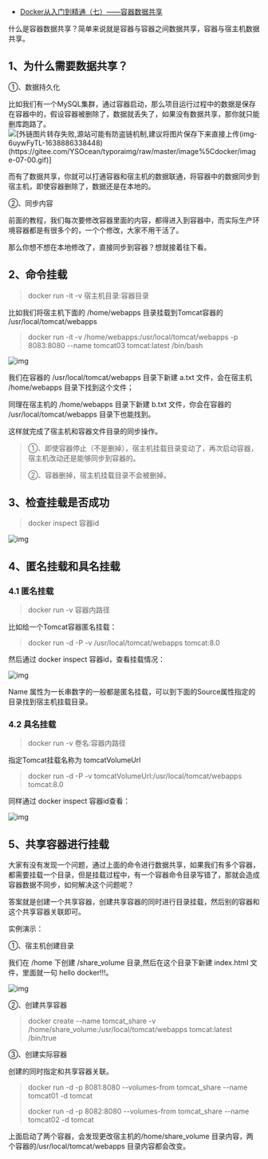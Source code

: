 - [Docker从入门到精通（七）——容器数据共享](https://www.cnblogs.com/ysocean/p/15659181.html)

什么是容器数据共享？简单来说就是容器与容器之间数据共享，容器与宿主机数据共享。

## 1、为什么需要数据共享？

①、数据持久化

比如我们有一个MySQL集群，通过容器启动，那么项目运行过程中的数据是保存在容器中的，假设容器被删除了，数据就丢失了，如果没有数据共享，那你就只能删库跑路了。
 ![[外链图片转存失败,源站可能有防盗链机制,建议将图片保存下来直接上传(img-6uywFyTL-1638886338448)(https://gitee.com/YSOcean/typoraimg/raw/master/image%5Cdocker/image-07-00.gif)]](https://img-blog.csdnimg.cn/31f10deccf9043378cb018be93aa6667.png?x-oss-process=image/watermark,type_d3F5LXplbmhlaQ,shadow_50,text_Q1NETiBASVTlj6_kuZA=,size_16,color_FFFFFF,t_70,g_se,x_16)

而有了数据共享，你就可以打通容器和宿主机的数据联通，将容器中的数据同步到宿主机，即使容器删除了，数据还是在本地的。

②、同步内容

前面的教程，我们每次要修改容器里面的内容，都得进入到容器中，而实际生产环境容器都是有很多个的，一个个修改，大家不用干活了。

那么你想不想在本地修改了，直接同步到容器？想就接着往下看。

## 2、命令挂载

> docker run -it -v 宿主机目录:容器目录

比如我们将宿主机下面的 /home/webapps 目录挂载到Tomcat容器的 /usr/local/tomcat/webapps

> docker run -it -v /home/webapps:/usr/local/tomcat/webapps -p 8083:8080 --name tomcat03 tomcat:latest /bin/bash

![img](https://img-blog.csdnimg.cn/img_convert/82a2fc114cbe38e5d328ed06d5efaf2c.png)

我们在容器的 /usr/local/tomcat/webapps 目录下新建 a.txt 文件，会在宿主机 /home/webapps 目录下找到这个文件；

同理在宿主机的 /home/webapps 目录下新建 b.txt 文件，你会在容器的 /usr/local/tomcat/webapps 目录下也能找到。

这样就完成了宿主机和容器文件目录的同步操作。

> ①、即使容器停止（不是删掉），宿主机挂载目录变动了，再次启动容器，宿主机改动还是能够同步到容器的。
>
> ②、容器删掉，宿主机挂载目录不会被删掉。

## 3、检查挂载是否成功

> docker inspect 容器id

![img](https://img-blog.csdnimg.cn/img_convert/2c25e648d258d042e0a0b5831d784487.png)

## 4、匿名挂载和具名挂载

### 4.1 匿名挂载

> docker run -v 容器内路径

比如给一个Tomcat容器匿名挂载：

> docker run -d -P -v /usr/local/tomcat/webapps tomcat:8.0

然后通过 docker inspect 容器id，查看挂载情况：

![img](https://img-blog.csdnimg.cn/img_convert/046d483bcec814fddb8488583f2f6303.png)

Name 属性为一长串数字的一般都是匿名挂载，可以到下面的Source属性指定的目录找到宿主机挂载目录。

### 4.2 具名挂载

> docker run -v 卷名:容器内路径

指定Tomcat挂载名称为 tomcatVolumeUrl

> docker run -d -P -v tomcatVolumeUrl:/usr/local/tomcat/webapps tomcat:8.0

同样通过 docker inspect 容器id查看：

![img](https://img-blog.csdnimg.cn/img_convert/276d20f250e4cc502c97fa7e16e0c18f.png)

## 5、共享容器进行挂载

大家有没有发现一个问题，通过上面的命令进行数据共享，如果我们有多个容器，都需要挂载一个目录，但是挂载过程中，有一个容器命令目录写错了，那就会造成容器数据不同步，如何解决这个问题呢？

答案就是创建一个共享容器，创建共享容器的同时进行目录挂载，然后别的容器和这个共享容器关联即可。

实例演示：

①、宿主机创建目录

我们在 /home 下创建 /share_volume 目录,然后在这个目录下新建 index.html 文件，里面就一句 hello docker!!!。

![img](https://img-blog.csdnimg.cn/img_convert/4db576223040ba26f44eefdc52cd7edb.png)

②、创建共享容器

> docker create --name tomcat_share -v /home/share_volume:/usr/local/tomcat/webapps tomcat:latest /bin/true

③、创建实际容器

创建的同时指定和共享容器关联。

> docker run -d -p 8081:8080 --volumes-from tomcat_share --name tomcat01 -d tomcat
>
> docker run -d -p 8082:8080 --volumes-from tomcat_share --name tomcat02 -d tomcat

上面启动了两个容器，会发现更改宿主机的/home/share_volume 目录内容，两个容器的/usr/local/tomcat/webapps 目录内容都会改变。